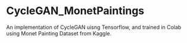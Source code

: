 # CycleGAN_MonetPaintings

An implementation of CycleGAN uisng Tensorflow, and trained in Colab using Monet Painting Dataset from Kaggle.
